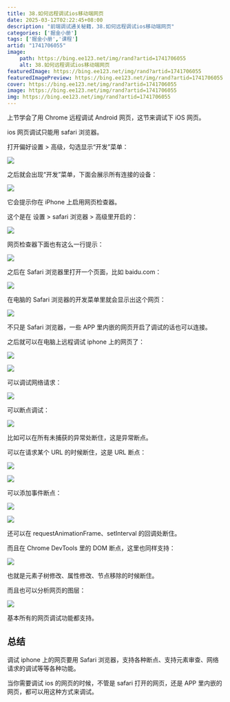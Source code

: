 ```yaml
---
title: 38.如何远程调试ios移动端网页
date: 2025-03-12T02:22:45+08:00
description: "前端调试通关秘籍，38.如何远程调试ios移动端网页"
categories: ['掘金小册']
tags: ['掘金小册','课程']
artid: "1741706055"
image:
    path: https://bing.ee123.net/img/rand?artid=1741706055
    alt: 38.如何远程调试ios移动端网页
featuredImage: https://bing.ee123.net/img/rand?artid=1741706055
featuredImagePreview: https://bing.ee123.net/img/rand?artid=1741706055
cover: https://bing.ee123.net/img/rand?artid=1741706055
image: https://bing.ee123.net/img/rand?artid=1741706055
img: https://bing.ee123.net/img/rand?artid=1741706055
---
```


上节学会了用 Chrome 远程调试 Android 网页，这节来调试下 iOS 网页。

ios 网页调试只能用 safari 浏览器。

打开偏好设置 > 高级，勾选显示“开发”菜单：

![](https://p3-juejin.byteimg.com/tos-cn-i-k3u1fbpfcp/680d81d5342d4438bdf197815e017fd4~tplv-k3u1fbpfcp-watermark.image?)

之后就会出现“开发”菜单，下面会展示所有连接的设备：

![](https://p3-juejin.byteimg.com/tos-cn-i-k3u1fbpfcp/a2308dc22c55472fa24dc7815d7c6efb~tplv-k3u1fbpfcp-watermark.image?)

它会提示你在 iPhone 上启用网页检查器。

这个是在 设置 > safari 浏览器 > 高级里开启的：

![](https://p6-juejin.byteimg.com/tos-cn-i-k3u1fbpfcp/8a5dc23b739f4876a244a6414b5025c8~tplv-k3u1fbpfcp-watermark.image?)

网页检查器下面也有这么一行提示：

![](https://p9-juejin.byteimg.com/tos-cn-i-k3u1fbpfcp/12fe302f9dae4ff1a48649fba31d60ff~tplv-k3u1fbpfcp-watermark.image?)

之后在 Safari 浏览器里打开一个页面，比如 baidu.com：

![](https://p6-juejin.byteimg.com/tos-cn-i-k3u1fbpfcp/f0bc41ff738a4cf0939d74e9a67a29e2~tplv-k3u1fbpfcp-watermark.image?)

在电脑的 Safari 浏览器的开发菜单里就会显示出这个网页：

![](https://p3-juejin.byteimg.com/tos-cn-i-k3u1fbpfcp/e2a49706ec5347d08ea31cacf7ad64b4~tplv-k3u1fbpfcp-watermark.image?)

不只是 Safari 浏览器，一些 APP 里内嵌的网页开启了调试的话也可以连接。

之后就可以在电脑上远程调试 iphone 上的网页了：

![](https://p9-juejin.byteimg.com/tos-cn-i-k3u1fbpfcp/b5f0abd6d6384e488c75acc59ae261fc~tplv-k3u1fbpfcp-watermark.image?)

![](https://p6-juejin.byteimg.com/tos-cn-i-k3u1fbpfcp/bd64fd0e85524a1789577776bf585ff3~tplv-k3u1fbpfcp-watermark.image?)

可以调试网络请求：

![](https://p9-juejin.byteimg.com/tos-cn-i-k3u1fbpfcp/ae8d89757b6a44c7af251439d0b2a528~tplv-k3u1fbpfcp-watermark.image?)

可以断点调试：

![](https://p9-juejin.byteimg.com/tos-cn-i-k3u1fbpfcp/3032a6c7a01e4982a8bea6a6621d7fa2~tplv-k3u1fbpfcp-watermark.image?)

比如可以在所有未捕获的异常处断住，这是异常断点。

可以在请求某个 URL 的时候断住，这是 URL 断点：

![](https://p6-juejin.byteimg.com/tos-cn-i-k3u1fbpfcp/d4e2fedfd34849519987db89cc950acd~tplv-k3u1fbpfcp-watermark.image?)

![](https://p9-juejin.byteimg.com/tos-cn-i-k3u1fbpfcp/f636564bdb684f338dba6c719168e7cd~tplv-k3u1fbpfcp-watermark.image?)

可以添加事件断点：

![](https://p9-juejin.byteimg.com/tos-cn-i-k3u1fbpfcp/d42dd08935964a1285adbef861b3ccef~tplv-k3u1fbpfcp-watermark.image?)

![](https://p9-juejin.byteimg.com/tos-cn-i-k3u1fbpfcp/df5aff8a0c864d5a8d9f0fd73225adc0~tplv-k3u1fbpfcp-watermark.image?)

还可以在 requestAnimationFrame、setInterval 的回调处断住。

而且在 Chrome DevTools 里的 DOM 断点，这里也同样支持：

![](https://p6-juejin.byteimg.com/tos-cn-i-k3u1fbpfcp/4ff9c1ec1f29480ca305ac7d7790e2da~tplv-k3u1fbpfcp-watermark.image?)

也就是元素子树修改、属性修改、节点移除的时候断住。

而且也可以分析网页的图层：

![](https://p3-juejin.byteimg.com/tos-cn-i-k3u1fbpfcp/42527bc908624aa688e15bee684106ae~tplv-k3u1fbpfcp-watermark.image?)

基本所有的网页调试功能都支持。

## 总结

调试 iphone 上的网页要用 Safari 浏览器，支持各种断点、支持元素审查、网络请求的调试等等各种功能。

当你需要调试 ios 的网页的时候，不管是 safari 打开的网页，还是 APP 里内嵌的网页，都可以用这种方式来调试。


